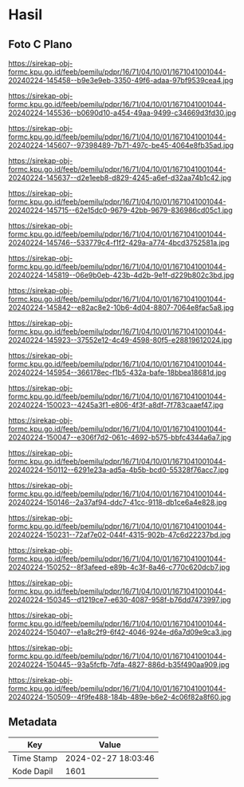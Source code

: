 # Hasil

## Foto C Plano

https://sirekap-obj-formc.kpu.go.id/feeb/pemilu/pdpr/16/71/04/10/01/1671041001044-20240224-145458--b9e3e9eb-3350-49f6-adaa-97bf9539cea4.jpg

https://sirekap-obj-formc.kpu.go.id/feeb/pemilu/pdpr/16/71/04/10/01/1671041001044-20240224-145536--b0690d10-a454-49aa-9499-c34669d3fd30.jpg

https://sirekap-obj-formc.kpu.go.id/feeb/pemilu/pdpr/16/71/04/10/01/1671041001044-20240224-145607--97398489-7b71-497c-be45-4064e8fb35ad.jpg

https://sirekap-obj-formc.kpu.go.id/feeb/pemilu/pdpr/16/71/04/10/01/1671041001044-20240224-145637--d2e1eeb8-d829-4245-a6ef-d32aa74b1c42.jpg

https://sirekap-obj-formc.kpu.go.id/feeb/pemilu/pdpr/16/71/04/10/01/1671041001044-20240224-145715--62e15dc0-9679-42bb-9679-836986cd05c1.jpg

https://sirekap-obj-formc.kpu.go.id/feeb/pemilu/pdpr/16/71/04/10/01/1671041001044-20240224-145746--533779c4-f1f2-429a-a774-4bcd3752581a.jpg

https://sirekap-obj-formc.kpu.go.id/feeb/pemilu/pdpr/16/71/04/10/01/1671041001044-20240224-145819--06e9b0eb-423b-4d2b-9e1f-d229b802c3bd.jpg

https://sirekap-obj-formc.kpu.go.id/feeb/pemilu/pdpr/16/71/04/10/01/1671041001044-20240224-145842--e82ac8e2-10b6-4d04-8807-7064e8fac5a8.jpg

https://sirekap-obj-formc.kpu.go.id/feeb/pemilu/pdpr/16/71/04/10/01/1671041001044-20240224-145923--37552e12-4c49-4598-80f5-e28819612024.jpg

https://sirekap-obj-formc.kpu.go.id/feeb/pemilu/pdpr/16/71/04/10/01/1671041001044-20240224-145954--366178ec-f1b5-432a-bafe-18bbea18681d.jpg

https://sirekap-obj-formc.kpu.go.id/feeb/pemilu/pdpr/16/71/04/10/01/1671041001044-20240224-150023--4245a3f1-e806-4f3f-a8df-7f783caaef47.jpg

https://sirekap-obj-formc.kpu.go.id/feeb/pemilu/pdpr/16/71/04/10/01/1671041001044-20240224-150047--e306f7d2-061c-4692-b575-bbfc4344a6a7.jpg

https://sirekap-obj-formc.kpu.go.id/feeb/pemilu/pdpr/16/71/04/10/01/1671041001044-20240224-150112--6291e23a-ad5a-4b5b-bcd0-55328f76acc7.jpg

https://sirekap-obj-formc.kpu.go.id/feeb/pemilu/pdpr/16/71/04/10/01/1671041001044-20240224-150146--2a37af94-ddc7-41cc-9118-db1ce6a4e828.jpg

https://sirekap-obj-formc.kpu.go.id/feeb/pemilu/pdpr/16/71/04/10/01/1671041001044-20240224-150231--72af7e02-044f-4315-902b-47c6d22237bd.jpg

https://sirekap-obj-formc.kpu.go.id/feeb/pemilu/pdpr/16/71/04/10/01/1671041001044-20240224-150252--8f3afeed-e89b-4c3f-8a46-c770c620dcb7.jpg

https://sirekap-obj-formc.kpu.go.id/feeb/pemilu/pdpr/16/71/04/10/01/1671041001044-20240224-150345--d1219ce7-e630-4087-958f-b76dd7473997.jpg

https://sirekap-obj-formc.kpu.go.id/feeb/pemilu/pdpr/16/71/04/10/01/1671041001044-20240224-150407--e1a8c2f9-6f42-4046-924e-d6a7d09e9ca3.jpg

https://sirekap-obj-formc.kpu.go.id/feeb/pemilu/pdpr/16/71/04/10/01/1671041001044-20240224-150445--93a5fcfb-7dfa-4827-886d-b35f490aa909.jpg

https://sirekap-obj-formc.kpu.go.id/feeb/pemilu/pdpr/16/71/04/10/01/1671041001044-20240224-150509--4f9fe488-184b-489e-b6e2-4c06f82a8f60.jpg


## Metadata

| Key        | Value               |
| ---------- | ------------------- |
| Time Stamp | 2024-02-27 18:03:46 |
| Kode Dapil | 1601                |



